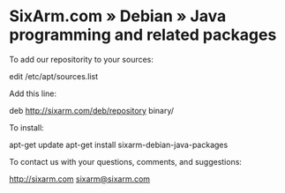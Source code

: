 # SixArm.com » Debian » Java programming and related packages

To add our repositority to your sources:

   edit /etc/apt/sources.list

Add this line:

   deb http://sixarm.com/deb/repository binary/

To install:

   apt-get update
   apt-get install sixarm-debian-java-packages

To contact us with your questions, comments, and suggestions:

   http://sixarm.com
   sixarm@sixarm.com
